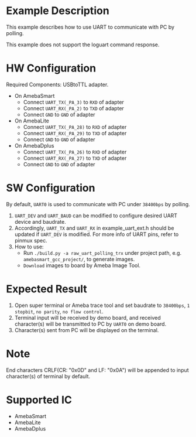 # Example Description

This example describes how to use UART to communicate with PC by polling.

This example does not support the loguart command response.

# HW Configuration

Required Components: USBtoTTL adapter.

* On AmebaSmart
	- Connect `UART_TX(_PA_3)` to `RXD` of adapter
	- Connect `UART_RX(_PA_2)` to `TXD` of adapter
	- Connect `GND` to `GND` of adapter
* On AmebaLite
	- Connect `UART_TX(_PA_28)` to `RXD` of adapter
	- Connect `UART_RX(_PA_29)` to `TXD` of adapter
	- Connect `GND` to `GND` of adapter
* On AmebaDplus
	- Connect `UART_TX(_PA_26)` to `RXD` of adapter
	- Connect `UART_RX(_PA_27)` to `TXD` of adapter
	- Connect `GND` to `GND` of adapter

# SW Configuration

By default, `UART0` is used to communicate with PC under `38400bps` by polling.

1. `UART_DEV` and `UART_BAUD` can be modified to configure desired UART device and baudrate.
2. Accordingly, `UART_TX` and `UART_RX` in example_uart_ext.h should be updated if `UART_DEV` is modified.
   For more info of UART pins, refer to pinmux spec.
3. How to use:
    * Run `./build.py -a raw_uart_polling_trx` under project path, e.g. `amebasmart_gcc_project/`, to generate images.
    * `Download` images to board by Ameba Image Tool.

# Expected Result

1. Open super terminal or Ameba trace tool and set baudrate to `38400bps`, `1 stopbit`, `no parity`, `no flow control`.
2. Terminal input will be received by demo board, and received character(s) will be transmitted to PC by `UART0` on demo board.
3. Character(s) sent from PC will be displayed on the terminal.

# Note

End characters CRLF(CR: "0x0D" and LF: "0x0A") will be appended to input character(s) of terminal by default.

# Supported IC

* AmebaSmart
* AmebaLite
* AmebaDplus